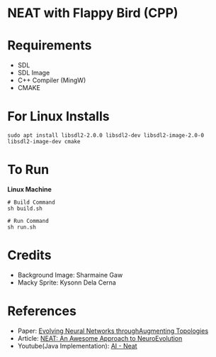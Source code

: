 # NEAT with Flappy Bird (CPP)

# Requirements

- SDL
- SDL Image
- C++ Compiler (MingW)
- CMAKE

# For Linux Installs

```
sudo apt install libsdl2-2.0.0 libsdl2-dev libsdl2-image-2.0-0 libsdl2-image-dev cmake
```

# To Run

**Linux Machine**

```
# Build Command
sh build.sh

# Run Command
sh run.sh
```

# Credits

- Background Image: Sharmaine Gaw
- Macky Sprite: Kysonn Dela Cerna

# References

- Paper: [Evolving Neural Networks throughAugmenting Topologies](http://nn.cs.utexas.edu/downloads/papers/stanley.ec02.pdf)
- Article: [NEAT: An Awesome Approach to NeuroEvolution](https://towardsdatascience.com/neat-an-awesome-approach-to-neuroevolution-3eca5cc7930f)
- Youtube(Java Implementation): [AI - Neat](https://www.youtube.com/watch?v=VMQOa4-rVxE&list=PLgomWLYGNl1fcL0o4exBShNeCC5tc6s9C&index=1)
